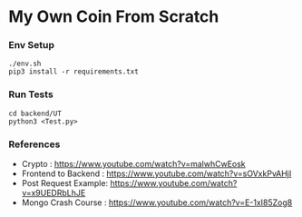 # My Own Coin From Scratch

### Env Setup

```
./env.sh
pip3 install -r requirements.txt
```

### Run Tests

```
cd backend/UT
python3 <Test.py>
```

### References

- Crypto : https://www.youtube.com/watch?v=malwhCwEosk <br>
- Frontend to Backend : https://www.youtube.com/watch?v=sOVxkPvAHjI <br>
- Post Request Example: https://www.youtube.com/watch?v=x9UEDRbLhJE <br>
- Mongo Crash Course : https://www.youtube.com/watch?v=E-1xI85Zog8 <br>
